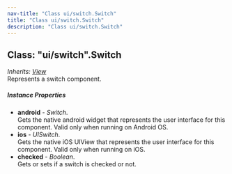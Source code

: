 ```yaml
---
nav-title: "Class ui/switch.Switch"
title: "Class ui/switch.Switch"
description: "Class ui/switch.Switch"
---
```

## Class: "ui/switch".Switch  
_Inherits:_ [_View_](../../ui/core/view/View.md)  
Represents a switch component.

##### Instance Properties
 - **android** - _Switch_.    
  Gets the native android widget that represents the user interface for this component. Valid only when running on Android OS.
 - **ios** - _UISwitch_.    
  Gets the native iOS UIView that represents the user interface for this component. Valid only when running on iOS.
 - **checked** - _Boolean_.    
  Gets or sets if a switch is checked or not.